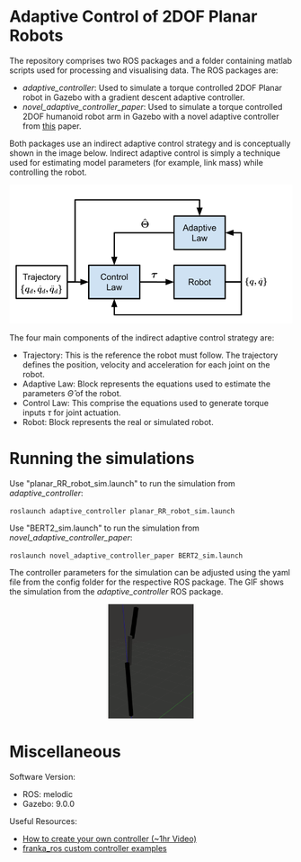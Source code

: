 # Adaptive Control of 2DOF Planar Robots

The repository comprises two ROS packages and a folder containing matlab scripts used for processing and visualising data. The ROS packages are:
- *adaptive_controller*: Used to simulate a torque controlled 2DOF Planar robot in Gazebo with a gradient descent adaptive controller.
- *novel_adaptive_controller_paper*: Used to simulate a torque controlled 2DOF humanoid robot arm in Gazebo with a novel adaptive controller from [this](https://www.sciencedirect.com/science/article/abs/pii/S0921889013001887) paper.

Both packages use an indirect adaptive control strategy and is conceptually shown in the image below. Indirect adaptive control is simply a technique used for estimating model parameters (for example, link mass) while controlling the robot.

<p align="center">
    <img src="media/indirect_adaptive_control.svg"/>
</p>

The four main components of the indirect adaptive control strategy are:

- Trajectory: This is the reference the robot must follow. The trajectory defines the position, velocity and acceleration for each joint on the robot.
- Adaptive Law: Block represents the equations used to estimate the parameters $\hat{\Theta}$ of the robot.
- Control Law: This comprise the equations used to generate torque inputs $\tau$ for joint actuation.
- Robot: Block represents the real or simulated robot.

# Running the simulations

Use "planar_RR_robot_sim.launch" to run the simulation from *adaptive_controller*:

`roslaunch adaptive_controller planar_RR_robot_sim.launch`

Use "BERT2_sim.launch" to run the simulation from *novel_adaptive_controller_paper*:

`roslaunch novel_adaptive_controller_paper BERT2_sim.launch`

The controller parameters for the simulation can be adjusted using the yaml file from the config folder for the respective ROS package. The GIF shows the simulation from the *adaptive_controller* ROS package.

<p align="center">
    <img src="media/GradientDescentPlanarRobot.gif" width="30%" height="30%"/>
</p>

# Miscellaneous

Software Version:
- ROS: melodic
- Gazebo: 9.0.0

Useful Resources:
- [How to create your own controller (~1hr Video)](https://www.youtube.com/watch?v=7BLc18lOFJw)
- [franka_ros custom controller examples](https://github.com/frankaemika/franka_ros/tree/develop/franka_example_controllers/src)
